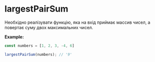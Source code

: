 # largestPairSum

Необхідно реалізувати функцію, яка на вхід приймає массив чисел,
a повертає суму двох максимальних чисел.

**Example:**

```js
const numbers = [1, 2, 3, -4, 6]

largestPairSum(numbers); // '9'
```
